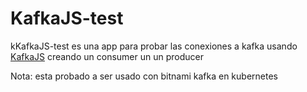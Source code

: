 # KafkaJS-test

kKafkaJS-test es una app para probar las conexiones a kafka usando [KafkaJS](https://kafka.js.org/docs/getting-started) 
creando un consumer un un producer

Nota: esta probado a ser usado con bitnami kafka en kubernetes

